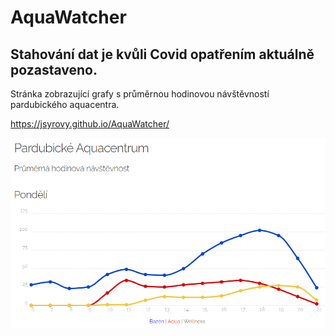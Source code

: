 # AquaWatcher

## Stahování dat je kvůli Covid opatřením aktuálně pozastaveno.

Stránka zobrazující grafy s průměrnou hodinovou návštěvností pardubického aquacentra.

https://jsyrovy.github.io/AquaWatcher/

![screenshot](https://raw.githubusercontent.com/jsyrovy/AquaWatcher/master/preview.png)
